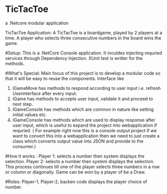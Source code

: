 # TicTacToe
 a .Netcore modular application
 
TicTacToe Application:
A TicTacToe is a boardgame, played by 2 players at a time. A player who selects three consecutive numbers in the board wins the game.

#Setup:
This is a .NetCore Console application. It inculdes injecting requried services through Dependency Injection. XUnit test is writter for the methods.

#What's Special:
Main focus of this project is to develop a modular code so that it will be easy to reuse the components.
Interface like 
 1) IGameMove has methods to respond according to user input i.e. refresh Userinterface after every input.
 2) IGame has methods to accepts user input, validate it and proceed to next step.
 3) IGameConsole has methods which are common in nature like setting initial values etc.
 4) IGameConsole has methods which are used to display response after user input, which is useful to expand the project into webapplication if requried. ( For example right now this is a console output project if we want to convert this into a webapplication then we need to just create a class which converts output value into JSON and provide to the consumer.)
 

#How it works : 
Player 1: selects a number then system displays the selection.
Player 2: selects a number then system displays the selection.
This process continues till one of the player selects three numbers in a row or column or diagonally.
Game can be won by a player of be a Draw.

#Roles:
Player-1, Player-2, backen code displays the player choice of number.


